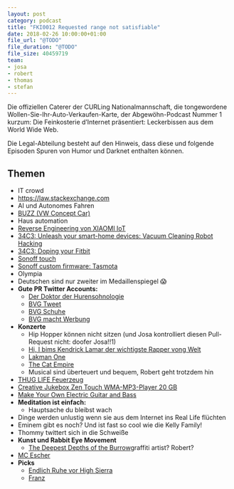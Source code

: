 ```yaml
---
layout: post
category: podcast
title: "FKI0012 Requested range not satisfiable"
date: 2018-02-26 10:00:00+01:00
file_url: "@TODO"
file_duration: "@TODO"
file_size: 40459719
team:
- josa
- robert
- thomas
- stefan
---
```


Die offiziellen Caterer der CURLing Nationalmannschaft, die tongewordene Wollen-Sie-Ihr-Auto-Verkaufen-Karte, der Abgewöhn-Podcast Nummer 1 kurzum: Die Feinkosterie d’Internet präsentiert: Leckerbissen aus dem World Wide Web.

Die Legal-Abteilung besteht auf den Hinweis, dass diese und folgende Episoden Spuren von Humor und Darknet enthalten können.

## Themen

- IT crowd
- https://law.stackexchange.com
- AI und Autonomes Fahren
- [BUZZ (VW Concept Car)](https://youtu.be/CO5HTB0kSZY)
- Haus automation
- [Reverse Engineering von XIAOMI IoT](https://www.golem.de/news/reverse-engineering-das-xiaomi-oekosystem-vom-hersteller-befreien-1802-132878.html)
- [34C3: Unleash your smart-home devices: Vacuum Cleaning Robot Hacking](https://media.ccc.de/v/34c3-9147-unleash_your_smart-home_devices_vacuum_cleaning_robot_hacking#t=1206)
- [34C3: Doping your Fitbit](https://media.ccc.de/v/34c3-8908-doping_your_fitbit)
- [Sonoff touch](https://de.aliexpress.com/item/Sonoff-Touch-Wall-Wifi-Light-Switch-US-EU-Standard-Glass-Panel-Touch-LED-Lights-Switch-Smart/32823039219.html)
- [Sonoff custom firmware: Tasmota](https://github.com/arendst/Sonoff-Tasmota)
- Olympia
- Deutschen sind nur zweiter im Medaillenspiegel :scream:
- __Gute PR Twitter Accounts:__
  - [Der Doktor der Hurensohnologie](http://www.rp-online.de/digitales/internet/doktor-oetker-kontert-hurensohn-tweet-sehr-laessig-aid-1.7312197)
  - [BVG Tweet](https://twitter.com/BVG_Kampagne/status/966997779670294529)
  - [BVG Schuhe](http://www.bvg.de/de/Aktuell/Newsmeldung?newsid=2264)
  - [BVG macht Werbung](https://www.youtube.com/watch?v=2pic3FnvUrY)
- __Konzerte__
  - Hip Hopper können nicht sitzen (und Josa kontrolliert diesen Pull-Request nicht: doofer Josa!!1)
  - [Hi, I bims Kendrick Lamar der wichtigste Rapper vong Welt](https://de.wikipedia.org/wiki/Kendrick_Lamar)
  - [Lakman One](https://de.wikipedia.org/wiki/Lakmann_One)
  - [The Cat Empire](https://thecatempire.com/)
  - Musical sind überteuert und bequem, Robert geht trotzdem hin
- [THUG LIFE Feuerzeug](https://www.amazon.de/gp/product/B0748HB9TD/ref=oh_aui_detailpage_o00_s00?ie=UTF8&psc=1)
- [Creative Jukebox Zen Touch WMA-MP3-Player 20 GB](https://www.amazon.de/gp/product/B0002PQ2GY)
- [Make Your Own Electric Guitar and Bass](https://www.amazon.de/gp/product/1895569702)
- __Meditation ist einfach:__
  - Hauptsache du bleibst wach
- Dinge werden unlustig wenn sie aus dem Internet ins Real Life flüchten
- Eminem gibt es noch? Und ist fast so cool wie die Kelly Family!
- Thommy twittert sich in die Schweiße
- __Kunst und Rabbit Eye Movement__
  - [The Deepest Depths of the Burrow](https://www.youtube.com/watch?v=KKqkYvesV6Y)graffiti artist? Robert?
- [MC Escher](https://de.wikipedia.org/wiki/M._C._Escher)
- __Picks__
  - [Endlich Ruhe vor High Sierra](https://www.theverge.com/2018/2/22/17042224/high-sierra-dismiss-update-reminder)
  - [Franz](https://meetfranz.com/)

